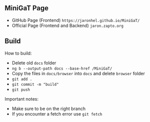 ## MiniGaT Page

- GitHub Page (Frontend)               `https://jaronhel.github.io/MiniGaT/`
- Official Page (Frontend and Backend) `jaron.zapto.org`

## Build

How to build:
- Delete old `docs` folder
- `ng b --output-path docs --base-href /MiniGaT/`
- Copy the files in `docs/browser` into `docs` and delete `browser` folder
- `git add .`
- `git commit -m "build"`
- `git push`

Important notes:
- Make sure to be on the right branch
- If you encounter a fetch error use `git fetch`
